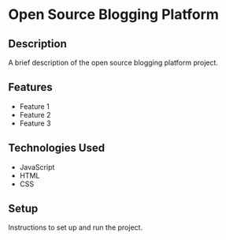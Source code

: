 # Open Source Blogging Platform

## Description

A brief description of the open source blogging platform project.

## Features

- Feature 1
- Feature 2
- Feature 3

## Technologies Used

- JavaScript
- HTML
- CSS

## Setup

Instructions to set up and run the project.
